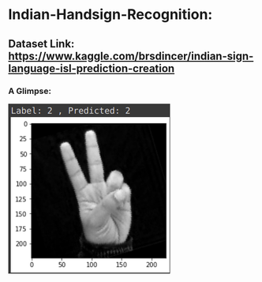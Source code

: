# Indian-Handsign-Recognition:
## Dataset Link:<br> https://www.kaggle.com/brsdincer/indian-sign-language-isl-prediction-creation

### A Glimpse:<br>
![codingpage.png](./media/img1.png)
